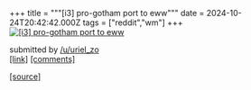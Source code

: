 +++
title = """[i3] pro-gotham port to eww"""
date = 2024-10-24T20:42:42.000Z
tags = ["reddit","wm"]
+++
[![[i3] pro-gotham port to eww](https://b.thumbs.redditmedia.com/Oz43p4nqXR1c2j7h7swfpjOTBnxlS1HQdYNe9_oFZUI.jpg "[i3] pro-gotham port to eww")](https://www.reddit.com/r/unixporn/comments/1gbcv0c/i3_progotham_port_to_eww/)

submitted by [/u/uriel\_zo](https://www.reddit.com/user/uriel_zo)  
[\[link\]](https://www.reddit.com/gallery/1gbcv0c) [\[comments\]](https://www.reddit.com/r/unixporn/comments/1gbcv0c/i3_progotham_port_to_eww/)

[[source]](https://www.reddit.com/r/unixporn/comments/1gbcv0c/i3_progotham_port_to_eww/)
